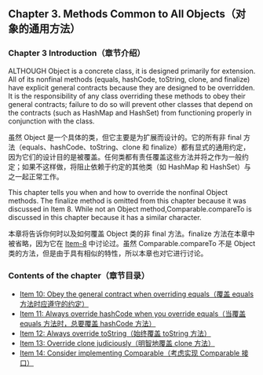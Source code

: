 ## Chapter 3. Methods Common to All Objects（对象的通用方法）

### Chapter 3 Introduction（章节介绍）

ALTHOUGH Object is a concrete class, it is designed primarily for extension. All of its nonfinal methods (equals,
hashCode, toString, clone, and finalize) have explicit general contracts because they are designed to be overridden. It
is the responsibility of any class overriding these methods to obey their general contracts; failure to do so will
prevent other classes that depend on the contracts (such as HashMap and HashSet) from functioning properly in
conjunction with the class.

虽然 Object 是一个具体的类，但它主要是为扩展而设计的。它的所有非 final 方法（equals、hashCode、toString、clone 和
finalize）都有显式的通用约定，因为它们的设计目的是被覆盖。任何类都有责任覆盖这些方法并将之作为一般约定；如果不这样做，将阻止依赖于约定的其他类（如
HashMap 和 HashSet）与之一起正常工作。

This chapter tells you when and how to override the nonfinal Object methods. The finalize method is omitted from this
chapter because it was discussed in Item 8. While not an Object method,Comparable.compareTo is discussed in this chapter
because it has a similar character.

本章将告诉你何时以及如何覆盖 Object 类的非 final 方法。finalize
方法在本章中被省略，因为它在 [Item-8](/Chapter-2/Chapter-2-Item-8-Avoid-finalizers-and-cleaners.md) 中讨论过。虽然
Comparable.compareTo 不是 Object 类的方法，但是由于具有相似的特性，所以本章也对它进行讨论。

### Contents of the chapter（章节目录）

- [Item 10: Obey the general contract when overriding equals（覆盖 equals 方法时应遵守的约定）](Chapter-3-Item-10-Obey-the-general-contract-when-overriding-equals.md)
- [Item 11: Always override hashCode when you override equals（当覆盖 equals 方法时，总要覆盖 hashCode 方法）](Chapter-3-Item-11-Always-override-hashCode-when-you-override-equals.md)
- [Item 12: Always override toString（始终覆盖 toString 方法）](Chapter-3-Item-12-Always-override-toString.md)
- [Item 13: Override clone judiciously（明智地覆盖 clone 方法）](Chapter-3-Item-13-Override-clone-judiciously.md)
- [Item 14: Consider implementing Comparable（考虑实现 Comparable 接口）](Chapter-3-Item-14-Consider-implementing-Comparable.md)
